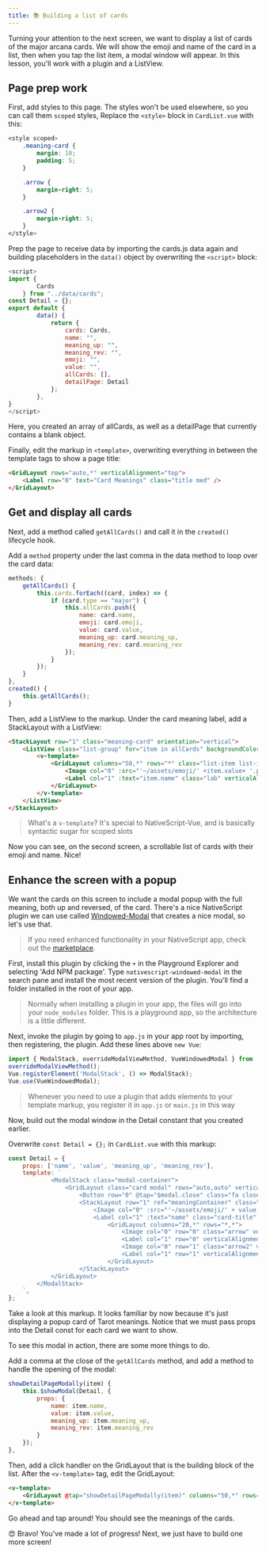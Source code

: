 ```yaml
---
title: 📚 Building a list of cards
---
```


Turning your attention to the next screen, we want to display a list of cards of the major arcana cards. We will show the emoji and name of the card in a list, then when you tap the list item, a modal window will appear. In this lesson, you'll work with a plugin and a ListView.

## Page prep work

First, add styles to this page. The styles won't be used elsewhere, so you can call them `scoped` styles, Replace the `<style>` block in `CardList.vue` with this:

```css
<style scoped>
    .meaning-card {
        margin: 10;
        padding: 5;
    }

    .arrow {
        margin-right: 5;
    }

    .arrow2 {
        margin-right: 5;
    }
</style>
```

Prep the page to receive data by importing the cards.js data again and building placeholders in the `data()` object by overwriting the `<script>` block:

```js
<script>
import {
        Cards
    } from "../data/cards";
const Detail = {};
export default {
        data() {
            return {
                cards: Cards,
                name: "",
                meaning_up: "",
                meaning_rev: "",
                emoji: "",
                value: "",
                allCards: [],
                detailPage: Detail
            };
        },
}
</script>
```

Here, you created an array of allCards, as well as a detailPage that currently contains a blank object.

Finally, edit the markup in `<template>`, overwriting everything in between the template tags to show a page title:

```html
<GridLayout rows="auto,*" verticalAlignment="top">
	<Label row="0" text="Card Meanings" class="title med" />
</GridLayout>
```

## Get and display all cards

Next, add a method called `getAllCards()` and call it in the `created()` lifecycle hook.

Add a `method` property under the last comma in the data method to loop over the card data:

```js
methods: {
    getAllCards() {
        this.cards.forEach((card, index) => {
            if (card.type == "major") {
                this.allCards.push({
                    name: card.name,
                    emoji: card.emoji,
                    value: card.value,
                    meaning_up: card.meaning_up,
                    meaning_rev: card.meaning_rev
                });
            }
        });
    }
},
created() {
    this.getAllCards();
}
```

Then, add a ListView to the markup. Under the card meaning label, add a StackLayout with a ListView:

```html
<StackLayout row="1" class="meaning-card" orientation="vertical">
	<ListView class="list-group" for="item in allCards" backgroundColor="transparent" separatorColor="transparent">
		<v-template>
			<GridLayout columns="50,*" rows="*" class="list-item list-item-name">
				<Image col="0" :src="'~/assets/emoji/' +item.value+ '.png' " class=" emoji" />
				<Label col="1" :text="item.name" class="lab" verticalAlignment="center" />
			</GridLayout>
		</v-template>
	</ListView>
</StackLayout>
```

> What's a `v-template`? It's special to NativeScript-Vue, and is basically syntactic sugar for scoped slots

Now you can see, on the second screen, a scrollable list of cards with their emoji and name. Nice!

## Enhance the screen with a popup

We want the cards on this screen to include a modal popup with the full meaning, both up and reversed, of the card. There's a nice NativeScript plugin we can use called [Windowed-Modal](https://market.nativescript.org/plugins/nativescript-windowed-modal) that creates a nice modal, so let's use that.

> If you need enhanced functionality in your NativeScript app, check out the [marketplace](http://market.nativescript.org).

First, install this plugin by clicking the `+` in the Playground Explorer and selecting 'Add NPM package'. Type `nativescript-windowed-modal` in the search pane and install the most recent version of the plugin. You'll find a folder installed in the root of your app.

> Normally when installing a plugin in your app, the files will go into your `node_modules` folder. This is a playground app, so the architecture is a little different.

Next, invoke the plugin by going to `app.js` in your app root by importing, then registering, the plugin. Add these lines above `new Vue`:

```js
import { ModalStack, overrideModalViewMethod, VueWindowedModal } from './nativescript-windowed-modal';
overrideModalViewMethod();
Vue.registerElement('ModalStack', () => ModalStack);
Vue.use(VueWindowedModal);
```

> Whenever you need to use a plugin that adds elements to your template markup, you register it in `app.js` or `main.js` in this way

Now, build out the modal window in the Detail constant that you created earlier.

Overwrite `const Detail = {};` in `CardList.vue` with this markup:

```js
const Detail = {
	props: ['name', 'value', 'meaning_up', 'meaning_rev'],
	template: `
            <ModalStack class="modal-container">
                <GridLayout class="card modal" rows="auto,auto" verticalAlignment="middle">
                    <Button row="0" @tap="$modal.close" class="fa close" text.decode="&#xf0c9;" horizontalAlignment="right" />
					<StackLayout row="1" ref="meaningContainer" class="list-item list-item-meaning">
						<Image col="0" :src="'~/assets/emoji/' + value + '.png' " class=" emoji_window" />
						<Label col="1" :text="name" class="card-title" style="text-align: center;padding-bottom: 24;" />
					        <GridLayout columns="20,*" rows="*,*">
					            <Image col="0" row="0" class="arrow" verticalAlignment="top" src="~/assets/arrow_up.png" style="margin-top: 5; margin-right: 10" />
					            <Label col="1" row="0" verticalAlignment="top" :text="meaning_up" textWrap="true" style="margin-bottom:25; font-size: 16;" />
					            <Image col="0" row="1" class="arrow2" verticalAlignment="top" src="~/assets/arrow_down.png" style="margin-top: 5; margin-right: 10" />
					            <Label col="1" row="1" verticalAlignment="top" :text="meaning_rev" textWrap="true" style="font-size: 16" />
					        </GridLayout>
					</StackLayout>
            </GridLayout>
        </ModalStack>
	`,
};
```

Take a look at this markup. It looks familiar by now because it's just displaying a popup card of Tarot meanings. Notice that we must pass props into the Detail const for each card we want to show.

To see this modal in action, there are some more things to do.

Add a comma at the close of the `getAllCards` method, and add a method to handle the opening of the modal:

```js
showDetailPageModally(item) {
    this.$showModal(Detail, {
        props: {
            name: item.name,
            value: item.value,
            meaning_up: item.meaning_up,
            meaning_rev: item.meaning_rev
        }
    });
},
```

Then, add a click handler on the GridLayout that is the building block of the list. After the `<v-template>` tag, edit the GridLayout:

```html
<v-template>
	<GridLayout @tap="showDetailPageModally(item)" columns="50,*" rows="*" class="list-item list-item-name"></GridLayout>
</v-template>
```

Go ahead and tap around! You should see the meanings of the cards.

😍 Bravo! You've made a lot of progress! Next, we just have to build one more screen!
